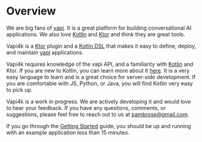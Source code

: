 # Overview

We are big fans of [vapi](https://vapi.ai). It is a great platform for building conversational AI applications.
We also love [Kotlin](https://kotlinlang.org) and [Ktor](https://ktor.io) and think they are great tools.

Vapi4k is a [Ktor](https://ktor.io) plugin and a [Kotlin DSL](https://kotlinlang.org/docs/type-safe-builders.html)
that makes it easy to define, deploy, and maintain [vapi](https://vapi.ai) applications.

Vapi4k requires knowledge of the vapi API, and a familiarity with [Kotlin](https://kotlinlang.org) and Ktor. If you are
new to Kotlin, you can learn more about it [here](https://kotlinlang.org/docs/home.html). It is a very easy
language to learn and is a great choice for server-side development. If you are comfortable with JS, Python, or Java,
you will find Kotlin very easy to pick up.

Vapi4k is a work in progress. We are actively developing it and would love to hear your feedback.
If you have any questions, comments, or suggestions, please feel free to reach out to us at
[pambrose@gmail.com](mailto:pambrose@gmail.com).

If you go through the [Getting Started](https://mattbobambrose.github.io/vapi4k/getting-started.html) guide, you should
be up and running with an example application less than 15 minutes.

